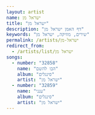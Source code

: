 ```yaml
---
layout: artist
name: ישראל מן
title: "ישראל מן"
description: "דף האמן ישראל מן"
keywords: "שירים, מוזיקה, ישראל מן"
permalink: /artists/ישראל-מן
redirect_from:
  - /artists/list/ישראל מן
songs:
  - number: "32858"
    name: "הבו להשם"
    album: "סינגלים"
    artist: "ישראל מן"
  - number: "32859"
    name: "ענני"
    album: "סינגלים"
    artist: "ישראל מן"
---
```

